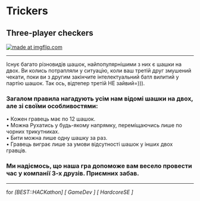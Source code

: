 # Trickers
## Three-player checkers

<a href="https://imgflip.com/gif/1xap7l"><img src="https://i.imgflip.com/1xap7l.gif" title="made at imgflip.com"/></a>

<hr/>

Існує багато різновидів шашок, найпопулярнішими з них є шашки на двох. Ви колись потрапляли у ситуацію, коли ваш третій друг змушений чекати, поки ви з другим закінчите інтелектуальний батл вилитий у партію шашок. Так ось, відтепер третій НЕ зайвий=))).  

### Загалом правила нагадують усім нам відомі шашки на двох, але зі своїми особливостями:

•	Кожен гравець має по 12 шашок. <br/>
•	Можна Рухатись у будь-якому напрямку, переміщаючись лише по чорних трикутниках. <br/>
•	Бити можна лише одну шашку за раз. <br/>
•	Гравець виграє лише за умови відсутності шашок у інших двох гравців. <br/>

### Ми надіємось, що наша гра допоможе вам весело провести час у компанії 3-х друзів. Приємних забав.



<hr/>

for <i> [BEST::HACKathon] [ GameDev ] [ HardcoreSE ] </i>
